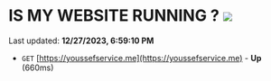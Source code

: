 # IS MY WEBSITE RUNNING ? [![](https://img.shields.io/static/v1?label=Sponsor&message=%E2%9D%A4&logo=GitHub&color=%23fe8e86)](https://github.com/sponsors/<username>)

Last updated: **12/27/2023, 6:59:10 PM**

- `GET` [https://youssefservice.me](https://youssefservice.me) - **Up** (660ms)
